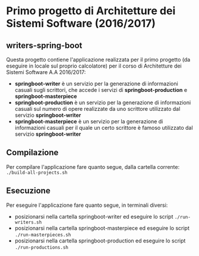 # Primo progetto di Architetture dei Sistemi Software (2016/2017)

## writers-spring-boot
Questa progetto contiene l'applicazione realizzata per il primo progetto (da eseguire in locale sul proprio calcolatore) per il corso di Architetture dei Sistemi Software A.A 2016/2017:
* **springboot-writer** è un servizio per la generazione di informazioni casuali sugli scrittori, che accede i servizi di **springboot-production** e **springboot-masterpiece**
* **springboot-production** è un servizio per la generazione di informazioni casuali sul numero di opere realizzate da uno scrittore utilizzato dal servizio **springboot-writer**
* **springboot-masterpiece** è un servizio per la generazione di informazioni casuali per il quale un certo scrittore è famoso utilizzato dal servizio **springboot-writer**

## Compilazione
Per compilare l'applicazione fare quanto segue, dalla cartella corrente:
`./build-all-projects.sh`

## Esecuzione
Per eseguire l'applicazione fare quanto segue, in terminali diversi:
* posizionarsi nella cartella springboot-writer ed eseguire lo script `./run-writers.sh`
* posizionarsi nella cartella springboot-masterpiece ed eseguire lo script `./run-masterpieces.sh`
* posizionarsi nella cartella springboot-production ed eseguire lo script `./run-productions.sh`

